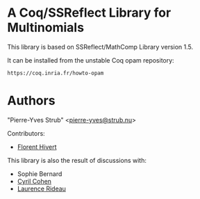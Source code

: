 A Coq/SSReflect Library for Multinomials
========================================================================

  This library is based on SSReflect/MathComp Library version 1.5.

  It can be installed from the unstable Coq opam repository:

    https://coq.inria.fr/howto-opam

Authors
========================================================================

  "Pierre-Yves Strub" \<pierre-yves@strub.nu\>

Contributors:

  - [Florent Hivert](https://www.lri.fr/~hivert/)

This library is also the result of discussions with:

  - Sophie Bernard
  - [Cyril Cohen](http://perso.crans.org/cohen/)
  - [Laurence Rideau](http://www-sop.inria.fr/members/Laurence.Rideau/)
